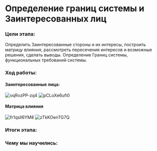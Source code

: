 # Определение границ системы и Заинтересованных лиц 

### Цели этапа: 
Определить Заинтересованные стороны и их интересы, построить матрицу влияния, рассмотреть пересечения интересов и возможные решения, сделать выводы.
Определение Границ системы, функциональных требований системы.

### Ход работы:

#### Заинтересованные лица:

![vqRvzPP-zq4](https://github.com/Kirill-Bokov/I-ll-give-you-the-stone/assets/113982481/1d1d3c08-382d-4098-9c09-974bf94e7a19)
![pCLoXe6ufi0](https://github.com/Kirill-Bokov/I-ll-give-you-the-stone/assets/113982481/ab9fad76-2ffe-481a-828c-16a49e79a994)

#### Матрица влияния
![fr1qsll6YM8](https://github.com/Kirill-Bokov/I-ll-give-you-the-stone/assets/113982481/df4f1732-3e37-48c3-854f-0e46128de4d9)
![zTkKOenTG7Q](https://github.com/Kirill-Bokov/I-ll-give-you-the-stone/assets/113982481/2a599d55-8853-436f-8e68-3d0f1a975bbc)


### Итоги этапа:

### Чему мы научились:

